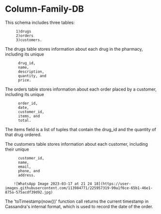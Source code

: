 # Column-Family-DB

This schema includes three tables: 

         1)drugs
         2)orders
         3)customers. 

The drugs table stores information about each drug in the pharmacy, including its unique

          drug_id,
          name, 
          description, 
          quantity, and 
          price. 

The orders table stores information about each order placed by a customer, including its unique 

          order_id, 
          date, 
          customer_id, 
          items, and 
          total. 
          

The items field is a list of tuples that contain the drug_id and the quantity of that drug ordered. 

The customers table stores information about each customer, including their unique 

          customer_id, 
          name, 
          email, 
          phone, and 
          address.
          
        ![WhatsApp Image 2023-03-17 at 21 24 18](https://user-images.githubusercontent.com/113984771/225957319-99a1f6ce-65b1-46e1-875a-575acdf39d92.jpg)



The 'toTimestamp(now())' function call returns the current timestamp in Cassandra's internal format, which is used to record the date of the order.
